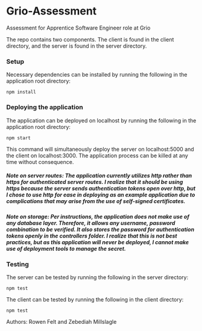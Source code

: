 # Grio-Assessment
Assessment for Apprentice Software Engineer role at Grio

The repo contains two components. The client is found in the client directory, and the server is found in the server directory.

### Setup

Necessary dependencies can be installed by running the following in the application root directory:

```npm install```

### Deploying the application

The application can be deployed on localhost by running the following in the application root directory:

```npm start```

This command will simultaneously deploy the server on localhost:5000 and the client on localhost:3000.
The application process can be killed at any time without consequence.

##### Note on server routes: The application currently utilizes http rather than https for authenticated server routes. I realize that it should be using https because the server sends authentication tokens open over http, but I chose to use http for ease in deploying as an example application due to complications that may arise from the use of self-signed certificates.

##### Note on storage: Per instructions, the application does not make use of any database layer. Therefore, it allows any username, password combination to be verified. It also stores the password for authentication tokens openly in the controllers folder. I realize that this is not best practices, but as this application will never be deployed, I cannot make use of deployment tools to manage the secret. 

### Testing

The server can be tested by running the following in the server directory:

```npm test```

The client can be tested by running the following in the client directory:

```npm test```

Authors: Rowen Felt and Zebediah Millslagle
